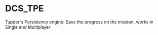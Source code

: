 # DCS_TPE
Tupper's Persistency engine: Save the progress on the mission, works in Single and Multiplayer
